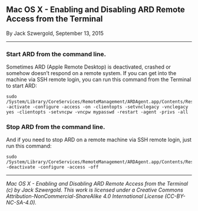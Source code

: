 ## Mac OS X - Enabling and Disabling ARD Remote Access from the Terminal

By Jack Szwergold, September 13, 2015

***

### Start ARD from the command line.

Sometimes ARD (Apple Remote Desktop) is deactivated, crashed or somehow doesn’t respond on a remote system. If you can get into the machine via SSH remote login, you can run this command from the Terminal to start ARD:

	sudo /System/Library/CoreServices/RemoteManagement/ARDAgent.app/Contents/Resources/kickstart -activate -configure -access -on -clientopts -setvnclegacy -vnclegacy yes -clientopts -setvncpw -vncpw mypasswd -restart -agent -privs -all

### Stop ARD from the command line.

And if you need to stop ARD on a remote machine via SSH remote login, just run this command:

	sudo /System/Library/CoreServices/RemoteManagement/ARDAgent.app/Contents/Resources/kickstart -deactivate -configure -access -off

***

*Mac OS X - Enabling and Disabling ARD Remote Access from the Terminal (c) by Jack Szwergold. This work is licensed under a Creative Commons Attribution-NonCommercial-ShareAlike 4.0 International License (CC-BY-NC-SA-4.0).*